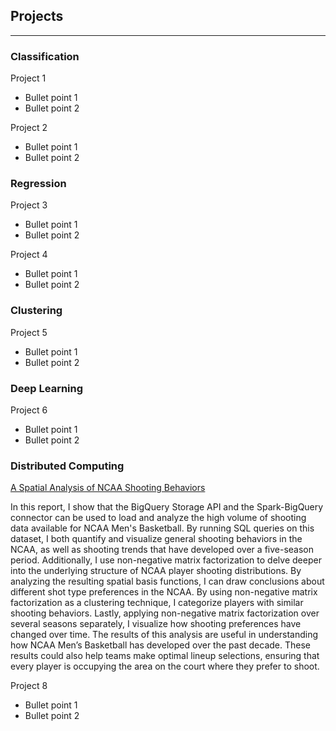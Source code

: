 ## Projects

---

### Classification

Project 1
*  Bullet point 1
*  Bullet point 2

Project 2
*  Bullet point 1
*  Bullet point 2

### Regression

Project 3
*  Bullet point 1
*  Bullet point 2

Project 4
*  Bullet point 1
*  Bullet point 2

### Clustering

Project 5
*  Bullet point 1
*  Bullet point 2

### Deep Learning

Project 6
*  Bullet point 1
*  Bullet point 2

### Distributed Computing

[A Spatial Analysis of NCAA Shooting Behaviors]()

In this report, I show that the BigQuery Storage API and the Spark-BigQuery connector can be used to load and analyze the high volume of shooting data available for NCAA Men's Basketball. By running SQL queries on this dataset, I both quantify and visualize general shooting behaviors in the NCAA, as well as shooting trends that have developed over a five-season period. Additionally, I use non-negative matrix factorization to delve deeper into the underlying structure of NCAA player shooting distributions. By analyzing the resulting spatial basis functions, I can draw conclusions about different shot type preferences in the NCAA. By using non-negative matrix factorization as a clustering technique, I categorize players with similar shooting behaviors. Lastly, applying non-negative matrix factorization over several seasons separately, I visualize how shooting preferences have changed over time. The results of this analysis are useful in understanding how NCAA Men’s Basketball has developed over the past decade. These results could also help teams make optimal lineup selections, ensuring that every player is occupying the area on the court where they prefer to shoot.

Project 8
*  Bullet point 1
*  Bullet point 2


